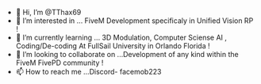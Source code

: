 - 👋 Hi, I’m @TThax69
- 👀 I’m interested in ... FiveM Development specificaly in Unified Vision RP !
- 🌱 I’m currently learning ... 3D Modulation, Computer Sciense AI , Coding/De-coding At FullSail University in Orlando Florida !
- 💞️ I’m looking to collaborate on ...Development of any kind within the FiveM FivePD community !
- 📫 How to reach me ...Discord- facemob223 

<!---
TThax69/TThax69 is a ✨ special ✨ repository because its `README.md` (this file) appears on your GitHub profile.
You can click the Preview link to take a look at your changes.
--->
